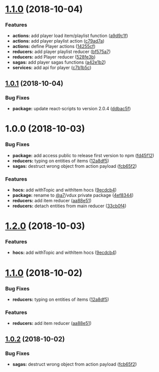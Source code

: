 # [1.1.0](https://github.com/team-a7/vdux/compare/v1.0.1...v1.1.0) (2018-10-04)


### Features

* **actions:** add player load item/playlist function ([a9d9c1f](https://github.com/team-a7/vdux/commit/a9d9c1f))
* **actions:** add player playlist action ([c79ad7a](https://github.com/team-a7/vdux/commit/c79ad7a))
* **actions:** define Player actions ([14255cf](https://github.com/team-a7/vdux/commit/14255cf))
* **reducers:** add  player playlist reducer ([bf575a7](https://github.com/team-a7/vdux/commit/bf575a7))
* **reducers:** add Player reducer ([528fe3b](https://github.com/team-a7/vdux/commit/528fe3b))
* **sagas:** add player sagas functions ([a42e1b2](https://github.com/team-a7/vdux/commit/a42e1b2))
* **services:** add api for player ([c7b1b5c](https://github.com/team-a7/vdux/commit/c7b1b5c))

## [1.0.1](https://github.com/team-a7/vdux/compare/v1.0.0...v1.0.1) (2018-10-04)


### Bug Fixes

* **package:** update react-scripts to version 2.0.4 ([ddbac5f](https://github.com/team-a7/vdux/commit/ddbac5f))

# 1.0.0 (2018-10-03)


### Bug Fixes

* **package:** add access public to release first version to npm ([fd45f12](https://github.com/team-a7/vdux/commit/fd45f12))
* **reducers:** typing on entities of items ([12a8df5](https://github.com/team-a7/vdux/commit/12a8df5))
* **sagas:** destruct wrong object from action payload ([fcb65f2](https://github.com/team-a7/vdux/commit/fcb65f2))


### Features

* **hocs:** add withTopic and withItem hocs ([9ecdcb4](https://github.com/team-a7/vdux/commit/9ecdcb4))
* **package:** rename to [@a7](https://github.com/a7)/vdux private package ([4ef8344](https://github.com/team-a7/vdux/commit/4ef8344))
* **reducers:** add item reducer ([aa88e51](https://github.com/team-a7/vdux/commit/aa88e51))
* **reducers:** detach entities from main reducer ([33cb0f4](https://github.com/team-a7/vdux/commit/33cb0f4))

# [1.2.0](https://github.com/team-a7/vdux/core/compare/v1.1.0...v1.2.0) (2018-10-03)


### Features

* **hocs:** add withTopic and withItem hocs ([9ecdcb4](https://github.com/team-a7/vdux/core/commit/9ecdcb4))

# [1.1.0](https://github.com/team-a7/vdux/core/compare/v1.0.2...v1.1.0) (2018-10-02)


### Bug Fixes

* **reducers:** typing on entities of items ([12a8df5](https://github.com/team-a7/vdux/core/commit/12a8df5))


### Features

* **reducers:** add item reducer ([aa88e51](https://github.com/team-a7/vdux/core/commit/aa88e51))

## [1.0.2](https://github.com/team-a7/vdux/core/compare/v1.0.1...v1.0.2) (2018-10-02)


### Bug Fixes

* **sagas:** destruct wrong object from action payload ([fcb65f2](https://github.com/team-a7/vdux/core/commit/fcb65f2))

